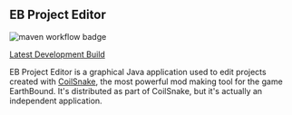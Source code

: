 ## EB Project Editor
![maven workflow badge](https://github.com/pk-hack/EbProjectEditor/actions/workflows/maven.yml/badge.svg?branch=main)

[Latest Development Build](https://nightly.link/pk-hack/EbProjectEditor/workflows/maven/main/Build.zip)

EB Project Editor is a graphical Java application used to edit projects created with [CoilSnake](https://pk-hack.github.io/CoilSnake/), the most powerful mod making tool for the game EarthBound. It's distributed as part of CoilSnake, but it's actually an independent application. 
